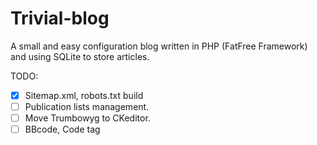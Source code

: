 # Trivial-blog
A small and easy configuration blog written in PHP (FatFree Framework) and using SQLite to store articles.

TODO:
* [x] Sitemap.xml, robots.txt build
* [ ] Publication lists management.
* [ ] Move Trumbowyg to CKeditor.
* [ ] BBcode, Code tag
